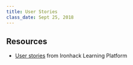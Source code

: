 ```yaml
---
title: User Stories
class_date: Sept 25, 2018
---
```



Resources
---------

- [User stories](http://learn.ironhack.com/#/learning_unit/5020) from Ironhack Learning Platform
